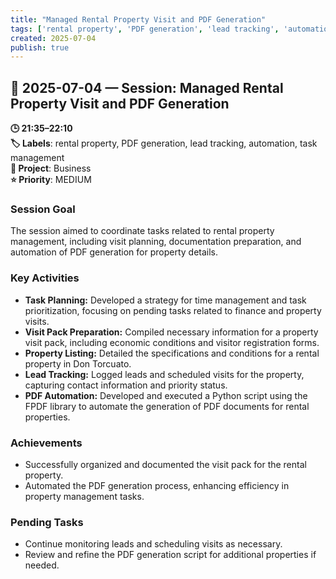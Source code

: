 ```yaml
---
title: "Managed Rental Property Visit and PDF Generation"
tags: ['rental property', 'PDF generation', 'lead tracking', 'automation', 'task management']
created: 2025-07-04
publish: true
---
```


## 📅 2025-07-04 — Session: Managed Rental Property Visit and PDF Generation

**🕒 21:35–22:10**  
**🏷️ Labels**: rental property, PDF generation, lead tracking, automation, task management  
**📂 Project**: Business  
**⭐ Priority**: MEDIUM  


### Session Goal
The session aimed to coordinate tasks related to rental property management, including visit planning, documentation preparation, and automation of PDF generation for property details.

### Key Activities
- **Task Planning:** Developed a strategy for time management and task prioritization, focusing on pending tasks related to finance and property visits.
- **Visit Pack Preparation:** Compiled necessary information for a property visit pack, including economic conditions and visitor registration forms.
- **Property Listing:** Detailed the specifications and conditions for a rental property in Don Torcuato.
- **Lead Tracking:** Logged leads and scheduled visits for the property, capturing contact information and priority status.
- **PDF Automation:** Developed and executed a Python script using the FPDF library to automate the generation of PDF documents for rental properties.

### Achievements
- Successfully organized and documented the visit pack for the rental property.
- Automated the PDF generation process, enhancing efficiency in property management tasks.

### Pending Tasks
- Continue monitoring leads and scheduling visits as necessary.
- Review and refine the PDF generation script for additional properties if needed.
